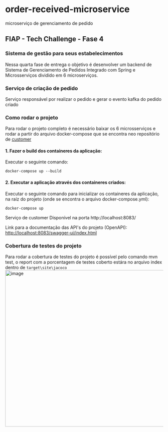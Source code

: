 # order-received-microservice
microserviço de gerenciamento de pedido


## FIAP - Tech Challenge - Fase 4

### Sistema de gestão para seus estabelecimentos

Nessa quarta fase de entrega o objetivo é desenvolver um backend de Sistema de Gerenciamento de Pedidos Integrado
com Spring e Microsserviços dividido em 6 microserviços.

### Serviço de criação de pedido  
Serviço responsável por realizar o pedido e gerar o evento kafka do pedido criado

### Como rodar o projeto
Para rodar o projeto completo é necessário baixar os 6 microsserviços e rodar a partir do arquivo docker-compose que se encontra neo repositório de [customer](https://github.com/MaiconFiuza/customer-microservice)

#### 1. Fazer o build dos containeres da aplicação:
Executar o seguinte comando:
    
    docker-compose up --build

#### 2. Executar a aplicação através dos containeres criados:
Executar o seguinte comando para inicializar os containeres da aplicação, na raíz do projeto (onde se encontra o arquivo docker-compose.yml):

    docker-compose up


Serviço de customer
Disponível na porta http://localhost:8083/

Link para a documentação das API's do projeto (OpenAPI):
[http://localhost:8083/swagger-ui/index.html](http://localhost:8083/swagger-ui/index.html)



### Cobertura de testes do projeto 
Para rodar a cobertura de testes do projeto é possível pelo comando mvn test, o report com a porcentagem de testes coberto estára no arquivo index dentro de `target\site\jacoco`
<img width="1224" height="497" alt="image" src="https://github.com/user-attachments/assets/0bfa37ab-183d-423e-8439-607d72751726" />




